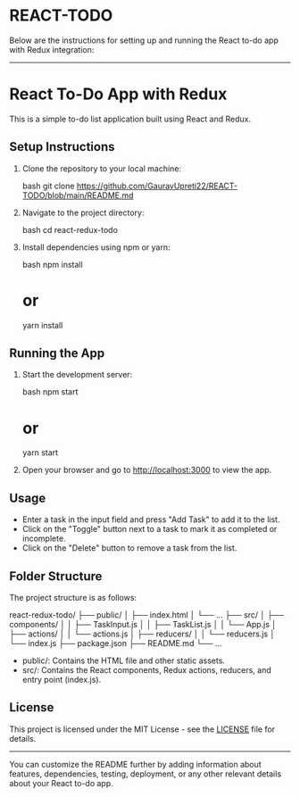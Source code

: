 # REACT-TODO
Below are the instructions for setting up and running the React to-do app with Redux integration:

---

# React To-Do App with Redux

This is a simple to-do list application built using React and Redux.

## Setup Instructions

1. Clone the repository to your local machine:

   bash
   git clone https://github.com/GauravUpreti22/REACT-TODO/blob/main/README.md
   

2. Navigate to the project directory:

   bash
   cd react-redux-todo
   

3. Install dependencies using npm or yarn:

   bash
   npm install
   # or
   yarn install
   

## Running the App

1. Start the development server:

   bash
   npm start
   # or
   yarn start
   

2. Open your browser and go to [http://localhost:3000](http://localhost:3000) to view the app.

## Usage

- Enter a task in the input field and press "Add Task" to add it to the list.
- Click on the "Toggle" button next to a task to mark it as completed or incomplete.
- Click on the "Delete" button to remove a task from the list.

## Folder Structure

The project structure is as follows:


react-redux-todo/
  ├── public/
  │   ├── index.html
  │   └── ...
  ├── src/
  │   ├── components/
  │   │   ├── TaskInput.js
  │   │   ├── TaskList.js
  │   │   └── App.js
  │   ├── actions/
  │   │   └── actions.js
  │   ├── reducers/
  │   │   └── reducers.js
  │   └── index.js
  ├── package.json
  ├── README.md
  └── ...


- public/: Contains the HTML file and other static assets.
- src/: Contains the React components, Redux actions, reducers, and entry point (index.js).

## License

This project is licensed under the MIT License - see the [LICENSE](LICENSE) file for details.

---

You can customize the README further by adding information about features, dependencies, testing, deployment, or any other relevant details about your React to-do app.

